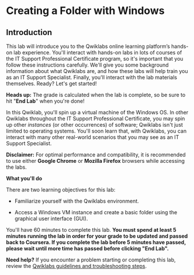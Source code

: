 # Creating a Folder with Windows

## Introduction

This lab will introduce you to the Qwiklabs online learning platform’s hands-on lab experience. You'll interact with hands-on labs in lots of courses of the IT Support Professional Certificate program, so it's important that you follow these instructions carefully. We'll give you some background information about what Qwiklabs are, and how these labs will help train you as an IT Support Specialist. Finally, you'll interact with the lab materials themselves. Ready? Let's get started!

**Heads up:** The grade is calculated when the lab is complete, so be sure to hit "**End Lab**" when you're done!

In this Qwiklab, you'll spin up a virtual machine of the Windows OS. In other Qwiklabs throughout the IT Support Professional Certificate, you may spin up other _instances_ (or other occurrences) of software; Qwiklabs isn't just limited to operating systems. You'll soon learn that, with Qwiklabs, you can interact with many other real-world scenarios that you may see as an IT Support Specialist.

**Disclaimer:** For optimal performance and compatibility, it is recommended to use either **Google Chrome** or **Mozilla Firefox** browsers while accessing the labs.

**What you'll do**

There are two learning objectives for this lab:

- Familiarize yourself with the Qwiklabs environment.
    
- Access a Windows VM instance and create a basic folder using the graphical user interface (GUI).
    

You'll have 60 minutes to complete this lab. **You must spend at least 5 minutes running the lab in order for your grade to be updated and passed back to Coursera. If you complete the lab before 5 minutes have passed, please wait until more time has passed before clicking "End Lab".**

**Need help?** If you encounter a problem starting or completing this lab, review the [Qwiklabs guidelines and troubleshooting steps](https://www.coursera.org/learn/technical-support-fundamentals/supplement/omrgF/qwiklabs-guidelines-and-troubleshooting-steps).